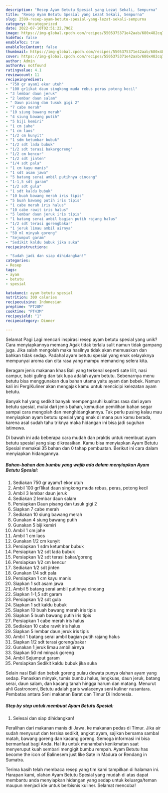 ```yaml
---
description: "Resep Ayam Betutu Spesial yang Lezat Sekali, Sempurna"
title: "Resep Ayam Betutu Spesial yang Lezat Sekali, Sempurna"
slug: 2599-resep-ayam-betutu-spesial-yang-lezat-sekali-sempurna
category: Uncategorized
date: 2022-07-10T02:51:22.796Z
image: https://img-global.cpcdn.com/recipes/5505375371e42aab/680x482cq70/ayam-betutu-spesial-foto-resep-utama.jpg
hideToc: false
enableToc: true
enableTocContent: false
thumbnail: https://img-global.cpcdn.com/recipes/5505375371e42aab/680x482cq70/ayam-betutu-spesial-foto-resep-utama.jpg
cover: https://img-global.cpcdn.com/recipes/5505375371e42aab/680x482cq70/ayam-betutu-spesial-foto-resep-utama.jpg
author: Admin
authorAv: notfound
ratingvalue: 4.1
reviewcount: 11
recipeingredient:
- "750 gr ayam1 ekor utuh"
- "100 gr1ikat daun singkong muda rebus peras potong kecil"
- "3 lembar daun jeruk"
- "2 lembar daun salam"
- " Daun pisang dan tusuk gigi 2"
- "7 cabe merah"
- "10 siung bawang merah"
- "4 siung bawang putih"
- "5 biji kemiri"
- "1 cm jahe"
- "1 cm laos"
- "1/2 cm kunyit"
- "1 sdm ketumbar bubuk"
- "1/2 sdt lada bubuk"
- "1/2 sdt terasi bakargoreng"
- "1/2 cm kencur"
- "1/2 sdt jinten"
- "1/4 sdt pala"
- "1 cm kayu manis"
- "1 sdt asam jawa"
- "5 batang serai ambil putihnya cincang"
- "1-1,5 sdt garam"
- "1/2 sdt gula"
- "1 sdt kaldu bubuk"
- "10 buah bawang merah iris tipis"
- "5 buah bawang putih iris tipis"
- "1 cabe merah iris halus"
- "10 cabe rawit iris halus"
- "5 lembar daun jeruk iris tipis"
- "1 batang serai ambil bagian putih rajang halus"
- "1/2 sdt terasi gorengbakar"
- "1 jeruk limau ambil airnya"
- "50 ml minyak goreng"
- "Sejumput garam"
- "Sedikit kaldu bubuk jika suka"
recipeinstructions:

- "Sudah jadi dan siap dihidangkan!"
categories:
- Resep
tags:
- ayam
- betutu
- spesial

katakunci: ayam betutu spesial 
nutrition: 300 calories
recipecuisine: Indonesian
preptime: "PT28M"
cooktime: "PT43M"
recipeyield: "1"
recipecategory: Dinner

---
```



Selamat Pagi Lagi mencari inspirasi resep ayam betutu spesial yang unik? Cara menyiapkannya memang Agak tidak terlalu sulit namun tidak gampang juga. Jika salah mengolah maka hasilnya tidak akan memuaskan dan bahkan tidak sedap. Padahal ayam betutu spesial yang enak selayaknya mempunyai aroma dan cita rasa yang mampu memancing selera kita.


Beragam jenis makanan khas Bali yang terkenal seperti sate lilit, nasi campur, babi guling dan tak lupa adalah ayam betutu. Sebenarnya menu betutu bisa menggunakan dua bahan utama yaitu ayam dan bebek. Namun kali ini PergiKuliner akan mengajak kamu untuk mencicipi kelezatan ayam betutu.

Banyak hal yang sedikit banyak mempengaruhi kualitas rasa dari ayam betutu spesial, mulai dari jenis bahan, kemudian pemilihan bahan segar sampai cara mengolah dan menghidangkannya. Tak perlu pusing kalau mau menyiapkan ayam betutu spesial yang enak di mana pun kamu berada, karena asal sudah tahu triknya maka hidangan ini bisa jadi suguhan istimewa.


Di bawah ini ada beberapa cara mudah dan praktis untuk membuat ayam betutu spesial yang siap dikreasikan. Kamu bisa menyiapkan Ayam Betutu Spesial memakai 35 bahan dan 0 tahap pembuatan. Berikut ini cara dalam menyiapkan hidangannya.

<!--inarticleads1-->

##### Bahan-bahan dan bumbu yang wajib ada dalam menyiapkan Ayam Betutu Spesial:

1. Sediakan 750 gr ayam/1 ekor utuh
1. Ambil 100 gr/1ikat daun singkong muda rebus, peras, potong kecil
1. Ambil 3 lembar daun jeruk
1. Sediakan 2 lembar daun salam
1. Persiapkan  Daun pisang dan tusuk gigi 2
1. Siapkan 7 cabe merah
1. Sediakan 10 siung bawang merah
1. Gunakan 4 siung bawang putih
1. Gunakan 5 biji kemiri
1. Ambil 1 cm jahe
1. Ambil 1 cm laos
1. Gunakan 1/2 cm kunyit
1. Persiapkan 1 sdm ketumbar bubuk
1. Persiapkan 1/2 sdt lada bubuk
1. Persiapkan 1/2 sdt terasi bakar/goreng
1. Persiapkan 1/2 cm kencur
1. Sediakan 1/2 sdt jinten
1. Gunakan 1/4 sdt pala
1. Persiapkan 1 cm kayu manis
1. Siapkan 1 sdt asam jawa
1. Ambil 5 batang serai ambil putihnya cincang
1. Siapkan 1-1,5 sdt garam
1. Persiapkan 1/2 sdt gula
1. Siapkan 1 sdt kaldu bubuk
1. Siapkan 10 buah bawang merah iris tipis
1. Siapkan 5 buah bawang putih iris tipis
1. Persiapkan 1 cabe merah iris halus
1. Sediakan 10 cabe rawit iris halus
1. Siapkan 5 lembar daun jeruk iris tipis
1. Ambil 1 batang serai ambil bagian putih rajang halus
1. Siapkan 1/2 sdt terasi goreng/bakar
1. Gunakan 1 jeruk limau ambil airnya
1. Siapkan 50 ml minyak goreng
1. Ambil Sejumput garam
1. Persiapkan Sedikit kaldu bubuk jika suka


Selain nasi Bali dan bebek goreng pulau dewata punya olahan ayam yang sedap. Panaskan minyak, tumis bumbu halus, lengkuas, daun jeruk, batang serai, daun salam, dan kacang tanah hingga harum dan matang. Menurut ahli Gastronomi, Betutu adalah garis walacenya seni kuliner nusantara. Pembatas antara Seni makanan Barat dan Timur Di Indonesia. 

<!--inarticleads2-->

##### Step by step untuk membuat Ayam Betutu Spesial:


1. Selesai dan siap dihidangkan!

Peralihan dari makanan manis di Jawa, ke makanan pedas di Timur. Jika air sudah menyusut dan tersisa sedikit, angkat ayam, sajikan bersama sambal matah, bawang goreng dan kacang goreng. Semoga informasi ini bisa bermanfaat bagi Anda. Hal itu untuk menambah kenikmatan saat menyeruput kuah sembari mengigit bumbu rempah. Ayam Betutu has become the icon of Balinesem just like Sate in Madura or Rendang in Sumatra. 

Terima kasih telah membaca resep yang tim kami tampilkan di halaman ini. Harapan kami, olahan Ayam Betutu Spesial yang mudah di atas dapat membantu anda menyiapkan hidangan yang sedap untuk keluarga/teman maupun menjadi ide untuk berbisnis kuliner. Selamat mencoba!
